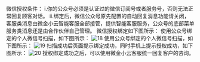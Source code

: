 微信授权条件：
i.你的公众号必须是认证过的微信订阅号或者服务号，否则无法正常回复顾客对话。
ii.绑定后，微信公众号原先配置的自动回复消息功能请关闭，客服类消息由微金小云智能客服全部接管，提供智能客服服务，公众号的底部菜单服务类消息还是由合作伙伴自己管理。
微信授权绑定如下图所示：
使用公众号绑定的个人微信号扫描，如下图所示：
![18](http://imgcache.tce.fsphere.cn/static/mc.qcloudimg.com/static/img/16d9be66958767f28995d1a186bc481b/image.png)
使用公众号绑定的个人微信号扫描，如下图所示：
![19](http://imgcache.tce.fsphere.cn/static/mc.qcloudimg.com/static/img/516fb5a9eac171902653f290c2a81460/image.png)
扫描成功后页面提示绑定成功，同时手机上提示授权成功，如下图所示：
![20](http://imgcache.tce.fsphere.cn/static/mc.qcloudimg.com/static/img/8c0c572fece91ef472f55dfa749b121c/image.png)
授权绑定成功之后，可以使用微金小云客服统一回复客户的咨询。